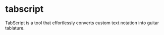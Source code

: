 # tabscript
TabScript is a tool that effortlessly converts custom text notation into guitar tablature.
